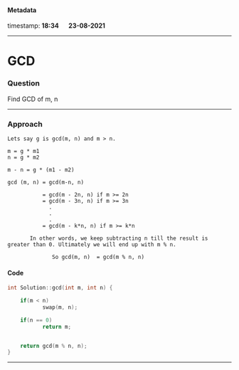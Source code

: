 #### Metadata

timestamp: **18:34**  &emsp;  **23-08-2021**

---

# GCD

### Question
Find GCD of m, n


---


### Approach

```
Lets say g is gcd(m, n) and m > n.

m = g * m1
n = g * m2

m - n = g * (m1 - m2)

gcd (m, n) = gcd(m-n, n)

           = gcd(m - 2n, n) if m >= 2n
           = gcd(m - 3n, n) if m >= 3n 
             .
             .
             .
           = gcd(m - k*n, n) if m >= k*n
           
       In other words, we keep subtracting n till the result is greater than 0. Ultimately we will end up with m % n.
       
              So gcd(m, n)  = gcd(m % n, n)
```


#### Code

``` cpp
int Solution::gcd(int m, int n) {

	if(m < n)
		   swap(m, n);

	if(n == 0)
		   return m;


	return gcd(m % n, n);
}
```

---


